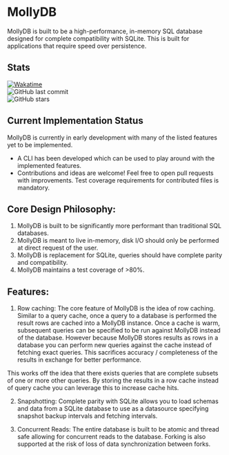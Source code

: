 # MollyDB
MollyDB is built to be a high-performance, in-memory SQL database designed for complete compatibility with SQLite. This is built for applications that require speed over persistence.

## Stats  

[![Wakatime](https://wakatime.com/badge/user/9641004b-568b-4c27-99c5-a34ace36b886/project/2668a03d-d729-4e59-8fc8-bafe3d194ee1.svg)](https://wakatime.com/badge/user/9641004b-568b-4c27-99c5-a34ace36b886/project/2668a03d-d729-4e59-8fc8-bafe3d194ee1)     
![GitHub last commit](https://img.shields.io/github/last-commit/FletcherDares/mollydb)      
![GitHub stars](https://img.shields.io/github/stars/FletcherDares/mollydb?style=social)

## Current Implementation Status
MollyDB is currently in early development with many of the listed features yet to be implemented.
- A CLI has been developed which can be used to play around with the implemented features.
- Contributions and ideas are welcome! Feel free to open pull requests with improvements. Test coverage requirements for contributed files is mandatory.

## Core Design Philosophy:
1. MollyDB is built to be significantly more performant than traditional SQL databases.
2. MollyDB is meant to live in-memory, disk I/O should only be performed at direct request of the user.
3. MollyDB is replacement for SQLite, queries should have complete parity and compatibility.
4. MollyDB maintains a test coverage of >80%.

## Features:
1. Row caching: The core feature of MollyDB is the idea of row caching. Similar to a query cache, once a query to a database is performed the result rows are cached into a MollyDB instance. Once a cache is warm, subsequent queries can be specified to be run against MollyDB instead of the database. However because MollyDB stores results as rows in a database you can perform new queries against the cache instead of fetching exact queries. This sacrifices accuracy / completeness of the results in exchange for better performance.

This works off the idea that there exists queries that are complete subsets of one or more other queries. By storing the results in a row cache instead of query cache you can leverage this to increase cache hits.

2. Snapshotting: Complete parity with SQLite allows you to load schemas and data from a SQLite database to use as a datasource specifying snapshot backup intervals and fetching intervals. 

3. Concurrent Reads: The entire database is built to be atomic and thread safe allowing for concurrent reads to the database. Forking is also supported at the risk of loss of data synchronization between forks.